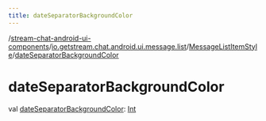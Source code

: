 ```yaml
---
title: dateSeparatorBackgroundColor
---
```

/[stream-chat-android-ui-components](../../index.md)/[io.getstream.chat.android.ui.message.list](../index.md)/[MessageListItemStyle](index.md)/[dateSeparatorBackgroundColor](dateSeparatorBackgroundColor.md)  
  
  
  
# dateSeparatorBackgroundColor  
val [dateSeparatorBackgroundColor](dateSeparatorBackgroundColor.md): [Int](https://kotlinlang.org/api/latest/jvm/stdlib/kotlin/-int/index.html)
